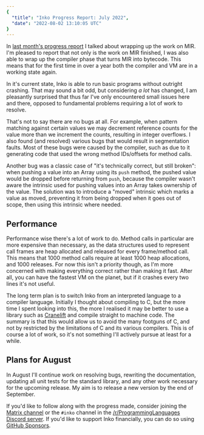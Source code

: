 ```yaml
---
{
  "title": "Inko Progress Report: July 2022",
  "date": "2022-08-02 13:10:05 UTC"
}
---
```


In [last month's progress report](/news/inko-progress-report-june-2022/) I
talked about wrapping up the work on MIR. I'm pleased to report that not only is
the work on MIR finished, I was also able to wrap up the compiler phase that
turns MIR into bytecode. This means that for the first time in over a year both
the compiler and VM are in a working state again.

In it's current state, Inko is able to run basic programs without outright
crashing. That may sound a bit odd, but considering _a lot_ has changed, I am
pleasantly surprised that thus far I've only encountered small issues here and
there, opposed to fundamental problems requiring a lot of work to resolve.

That's not to say there are no bugs at all. For example, when pattern matching
against certain values we may decrement reference counts for the value more than
we increment the counts, resulting in integer overflows. I also found (and
resolved) various bugs that would result in segmentation faults. Most of these
bugs were caused by the compiler, such as due to it generating code that used
the wrong method IDs/offsets for method calls.

Another bug was a classic case of "it's technically correct, but still broken":
when pushing a value into an Array using its `push` method, the pushed value
would be dropped before returning from `push`, because the compiler wasn't aware
the intrinsic used for pushing values into an Array takes ownership of the
value. The solution was to introduce a "moved" intrinsic which marks a value as
moved, preventing it from being dropped when it goes out of scope, then using
this intrinsic where needed.

## Performance

Performance wise there's a lot of work to do. Method calls in particular are
more expensive than necessary, as the data structures used to represent call
frames are heap allocated and released for every frame/method call. This means
that 1000 method calls require at least 1000 heap allocations, and 1000
releases. For now this isn't a priority though, as I'm more concerned with
making everything correct rather than making it fast. After all, you can have
the fastest VM on the planet, but if it crashes every two lines it's not useful.

The long term plan is to switch Inko from an interpreted language to a compiler
language. Initially I thought about compiling to C, but the more time I spent
looking into this, the more I realised it may be better to use a library such as
[Cranelift](https://github.com/bytecodealliance/wasmtime/tree/main/cranelift)
and compile straight to machine code. The summary is that this would allow us to
avoid the many footguns of C, and not by restricted by the limitations of C and
its various compilers. This is of course a lot of work, so it's not something
I'll actively pursue at least for a while.

## Plans for August

In August I'll continue work on resolving bugs, rewriting the documentation,
updating all unit tests for the standard library, and any other work necessary
for the upcoming release. My aim is to release a new version by the end of
September.

If you'd like to follow along with the progress made, consider joining the
[Matrix channel](https://matrix.to/#/#inko-lang:matrix.org) or the `#inko`
channel in the [/r/ProgrammingLanguages Discord
server](https://discord.gg/yqWzmkV). If you'd like to support Inko financially,
you can do so using [GitHub Sponsors](https://github.com/sponsors/YorickPeterse).
